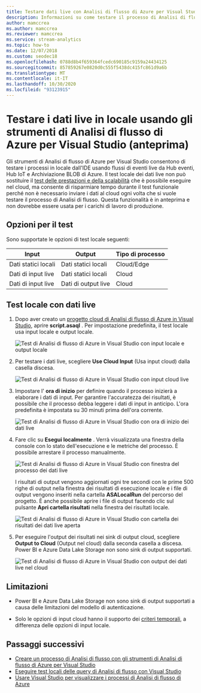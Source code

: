 ```yaml
---
title: Testare dati live con Analisi di flusso di Azure per Visual Studio
description: Informazioni su come testare il processo di Analisi di flusso di Azure in locale usando i dati in streaming live.
author: mamccrea
ms.author: mamccrea
ms.reviewer: mamccrea
ms.service: stream-analytics
ms.topic: how-to
ms.date: 12/07/2018
ms.custom: seodec18
ms.openlocfilehash: 0788d8b4f659364fcedc690185c9159a24434125
ms.sourcegitcommit: 857859267e0820d0c555f5438dc415fc861d9a6b
ms.translationtype: MT
ms.contentlocale: it-IT
ms.lasthandoff: 10/30/2020
ms.locfileid: "93123915"
---
```

# <a name="test-live-data-locally-using-azure-stream-analytics-tools-for-visual-studio-preview"></a>Testare i dati live in locale usando gli strumenti di Analisi di flusso di Azure per Visual Studio (anteprima)

Gli strumenti di Analisi di flusso di Azure per Visual Studio consentono di testare i processi in locale dall'IDE usando flussi di eventi live da Hub eventi, Hub IoT e Archiviazione BLOB di Azure. Il test locale dei dati live non può sostituire il [test delle prestazioni e della scalabilità](stream-analytics-streaming-unit-consumption.md) che è possibile eseguire nel cloud, ma consente di risparmiare tempo durante il test funzionale perché non è necessario inviare i dati al cloud ogni volta che si vuole testare il processo di Analisi di flusso. Questa funzionalità è in anteprima e non dovrebbe essere usata per i carichi di lavoro di produzione.

## <a name="testing-options"></a>Opzioni per il test

Sono supportate le opzioni di test locale seguenti:

|**Input**  |**Output**  |**Tipo di processo**  |
|---------|---------|---------|
|Dati statici locali   |  Dati statici locali   |   Cloud/Edge |
|Dati di input live   |  Dati statici locali   |   Cloud |
|Dati di input live   |  Dati di output live   |   Cloud |

## <a name="local-testing-with-live-data"></a>Test locale con dati live

1. Dopo aver creato un [progetto cloud di Analisi di flusso di Azure in Visual Studio](stream-analytics-quick-create-vs.md), aprire **script.asaql** . Per impostazione predefinita, il test locale usa input locale e output locale.

   ![Test di Analisi di flusso di Azure in Visual Studio con input locale e output locale](./media/stream-analytics-live-data-local-testing/stream-analytics-local-testing-local-input-output.png)

2. Per testare i dati live, scegliere **Use Cloud Input** (Usa input cloud) dalla casella discesa.

   ![Test di Analisi di flusso di Azure in Visual Studio con input cloud live](./media/stream-analytics-live-data-local-testing/stream-analytics-local-testing-cloud-input.png)

3. Impostare l' **ora di inizio** per definire quando il processo inizierà a elaborare i dati di input. Per garantire l'accuratezza dei risultati, è possibile che il processo debba leggere i dati di input in anticipo. L'ora predefinita è impostata su 30 minuti prima dell'ora corrente.

   ![Test di Analisi di flusso di Azure in Visual Studio con ora di inizio dei dati live](./media/stream-analytics-live-data-local-testing/stream-analytics-local-testing-cloud-input-start-time.png)

4. Fare clic su **Esegui localmente** . Verrà visualizzata una finestra della console con lo stato dell'esecuzione e le metriche del processo. È possibile arrestare il processo manualmente. 

   ![Test di Analisi di flusso di Azure in Visual Studio con finestra del processo dei dati live](./media/stream-analytics-live-data-local-testing/stream-analytics-local-testing-cloud-input-process-window.png)

   I risultati di output vengono aggiornati ogni tre secondi con le prime 500 righe di output nella finestra dei risultati di esecuzione locale e i file di output vengono inseriti nella cartella **ASALocalRun** del percorso del progetto. È anche possibile aprire i file di output facendo clic sul pulsante **Apri cartella risultati** nella finestra dei risultati locale.

   ![Test di Analisi di flusso di Azure in Visual Studio con cartella dei risultati dei dati live aperta](./media/stream-analytics-live-data-local-testing/stream-analytics-local-testing-cloud-input-open-results-folder.png)

5. Per eseguire l'output dei risultati nei sink di output cloud, scegliere **Output to Cloud** (Output nel cloud) dalla seconda casella a discesa. Power BI e Azure Data Lake Storage non sono sink di output supportati.

   ![Test di Analisi di flusso di Azure in Visual Studio con output dei dati live nel cloud](./media/stream-analytics-live-data-local-testing/stream-analytics-local-testing-cloud-output.png)
 
## <a name="limitations"></a>Limitazioni

* Power BI e Azure Data Lake Storage non sono sink di output supportati a causa delle limitazioni del modello di autenticazione.

* Solo le opzioni di input cloud hanno il supporto dei [criteri temporali](./stream-analytics-time-handling.md), a differenza delle opzioni di input locale.

## <a name="next-steps"></a>Passaggi successivi

* [Creare un processo di Analisi di flusso con gli strumenti di Analisi di flusso di Azure per Visual Studio](stream-analytics-quick-create-vs.md)
* [Eseguire test locali delle query di Analisi di flusso con Visual Studio](stream-analytics-vs-tools-local-run.md)
* [Usare Visual Studio per visualizzare i processi di Analisi di flusso di Azure](stream-analytics-vs-tools.md)